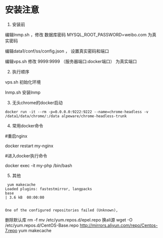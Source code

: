 # 安装注意

1. 安装前

编辑lnmp.sh ，修改 数据库密码 MYSQL_ROOT_PASSWORD=weibo.com  为真实密码

编辑data1/conf/ss/config.json ， 设置真实密码和端口

编辑vps.sh 修改 9999:9999 （服务器端口:docker端口） 为真实端口


2. 执行顺序

vps.sh  初始化环境

lnmp.sh 安装lnmp


3. 无头chrome的docker启动
```
docker run -it --rm -p=0.0.0.0:9222:9222 --name=chrome-headless -v /data1/data/chrome/:/data alpeware/chrome-headless-trunk
```

4. 常用docker命令

#重启nginx

docker restart my-nginx 

#进入docker执行命令

docker exec -it  my-php /bin/bash

5. 其他

 ```
  yum makecache
Loaded plugins: fastestmirror, langpacks
base                                                                                                                                                                                 | 3.6 kB  00:00:00     


 One of the configured repositories failed (Unknown),
 ```
 
 删除默认库 
 rm -f mv /etc/yum.repos.d/epel.repo
 换ali源
 wget -O /etc/yum.repos.d/CentOS-Base.repo http://mirrors.aliyun.com/repo/Centos-7.repo
 yum makecache
 
